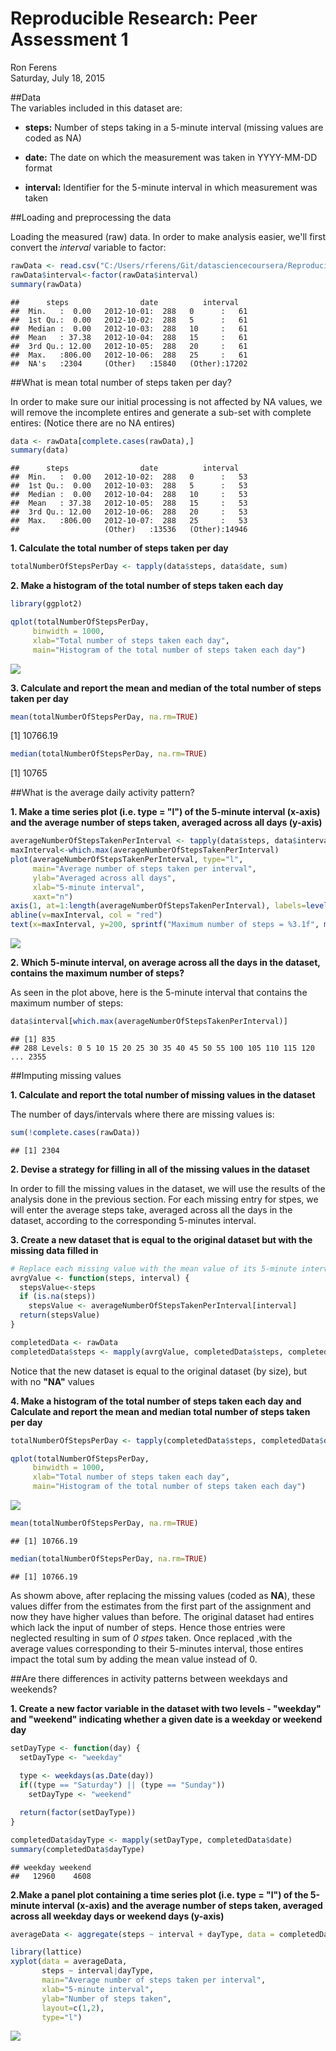# Reproducible Research: Peer Assessment 1
Ron Ferens  
Saturday, July 18, 2015  

##Data  
The variables included in this dataset are:

- **steps:** Number of steps taking in a 5-minute interval (missing values are coded as NA)

- **date:** The date on which the measurement was taken in YYYY-MM-DD format

- **interval:** Identifier for the 5-minute interval in which measurement was taken

##Loading and preprocessing the data

Loading the measured (raw) data. In order to make analysis easier, we'll first convert the *interval* variable to factor:


```r
rawData <- read.csv("C:/Users/rferens/Git/datasciencecoursera/Reproducible.Research/Project.01/Data/activity.csv")
rawData$interval<-factor(rawData$interval)
summary(rawData)
```

```
##      steps                date          interval    
##  Min.   :  0.00   2012-10-01:  288   0      :   61  
##  1st Qu.:  0.00   2012-10-02:  288   5      :   61  
##  Median :  0.00   2012-10-03:  288   10     :   61  
##  Mean   : 37.38   2012-10-04:  288   15     :   61  
##  3rd Qu.: 12.00   2012-10-05:  288   20     :   61  
##  Max.   :806.00   2012-10-06:  288   25     :   61  
##  NA's   :2304     (Other)   :15840   (Other):17202
```

##What is mean total number of steps taken per day?

In order to make sure our initial processing is not affected by NA values, we will remove the incomplete entires and generate a sub-set with complete entires: (Notice there are no NA entires)


```r
data <- rawData[complete.cases(rawData),]
summary(data)
```

```
##      steps                date          interval    
##  Min.   :  0.00   2012-10-02:  288   0      :   53  
##  1st Qu.:  0.00   2012-10-03:  288   5      :   53  
##  Median :  0.00   2012-10-04:  288   10     :   53  
##  Mean   : 37.38   2012-10-05:  288   15     :   53  
##  3rd Qu.: 12.00   2012-10-06:  288   20     :   53  
##  Max.   :806.00   2012-10-07:  288   25     :   53  
##                   (Other)   :13536   (Other):14946
```

**1. Calculate the total number of steps taken per day**


```r
totalNumberOfStepsPerDay <- tapply(data$steps, data$date, sum)
```

**2. Make a histogram of the total number of steps taken each day**


```r
library(ggplot2)

qplot(totalNumberOfStepsPerDay,
     binwidth = 1000,
     xlab="Total number of steps taken each day",
     main="Histogram of the total number of steps taken each day")
```

![](PA1_template_files/figure-html/unnamed-chunk-4-1.png) 

**3. Calculate and report the mean and median of the total number of steps taken per day**


```r
mean(totalNumberOfStepsPerDay, na.rm=TRUE)
```

[1] 10766.19

```r
median(totalNumberOfStepsPerDay, na.rm=TRUE)
```

[1] 10765

##What is the average daily activity pattern?

**1. Make a time series plot (i.e. type = "l") of the 5-minute interval (x-axis) and the average number of steps taken, averaged across all days (y-axis)**


```r
averageNumberOfStepsTakenPerInterval <- tapply(data$steps, data$interval, mean)
maxInterval<-which.max(averageNumberOfStepsTakenPerInterval)
plot(averageNumberOfStepsTakenPerInterval, type="l",
     main="Average number of steps taken per interval",
     ylab="Averaged across all days",
     xlab="5-minute interval",
     xaxt="n")
axis(1, at=1:length(averageNumberOfStepsTakenPerInterval), labels=levels(data$interval), srt=45)
abline(v=maxInterval, col = "red")
text(x=maxInterval, y=200, sprintf("Maximum number of steps = %3.1f", max(averageNumberOfStepsTakenPerInterval)), col = "red")
```

![](PA1_template_files/figure-html/unnamed-chunk-6-1.png) 

**2. Which 5-minute interval, on average across all the days in the dataset, contains the maximum number of steps?**

As seen in the plot above, here is the 5-minute interval that contains the maximum number of steps:


```r
data$interval[which.max(averageNumberOfStepsTakenPerInterval)]
```

```
## [1] 835
## 288 Levels: 0 5 10 15 20 25 30 35 40 45 50 55 100 105 110 115 120 ... 2355
```

##Imputing missing values

**1. Calculate and report the total number of missing values in the dataset**

The number of days/intervals where there are missing values is:

```r
sum(!complete.cases(rawData))
```

```
## [1] 2304
```

**2. Devise a strategy for filling in all of the missing values in the dataset**

In order to fill the missing values in the dataset, we will use the results of the analysis done in the previous section. For each missing entry for stpes, we will enter the average steps take, averaged across all the days in the dataset, according to the corresponding 5-minutes interval.

**3. Create a new dataset that is equal to the original dataset but with the missing data filled in**


```r
# Replace each missing value with the mean value of its 5-minute interval
avrgValue <- function(steps, interval) {
  stepsValue<-steps
  if (is.na(steps)) 
    stepsValue <- averageNumberOfStepsTakenPerInterval[interval]
  return(stepsValue)
}

completedData <- rawData
completedData$steps <- mapply(avrgValue, completedData$steps, completedData$interval)
```

Notice that the new dataset is equal to the original dataset (by size), but with no **"NA"** values

**4. Make a histogram of the total number of steps taken each day and Calculate and report the mean and median total number of steps taken per day**


```r
totalNumberOfStepsPerDay <- tapply(completedData$steps, completedData$date, sum)

qplot(totalNumberOfStepsPerDay,
     binwidth = 1000,
     xlab="Total number of steps taken each day",
     main="Histogram of the total number of steps taken each day")
```

![](PA1_template_files/figure-html/unnamed-chunk-10-1.png) 

```r
mean(totalNumberOfStepsPerDay, na.rm=TRUE)
```

```
## [1] 10766.19
```

```r
median(totalNumberOfStepsPerDay, na.rm=TRUE)
```

```
## [1] 10766.19
```

As showm above, after replacing the missing values (coded as **NA**), these values differ from the estimates from the first part of the assignment and now they have higher values than before. The original dataset had entires which lack the input of number of steps. Hence those entries were neglected resulting in sum of *0 stpes* taken. Once replaced ,with the average values corresponding to their 5-minutes interval, those entires impact the total sum by adding the mean value instead of 0.

##Are there differences in activity patterns between weekdays and weekends?

**1. Create a new factor variable in the dataset with two levels - "weekday" and "weekend" indicating whether a given date is a weekday or weekend day**


```r
setDayType <- function(day) {
  setDayType <- "weekday"
  
  type <- weekdays(as.Date(day))
  if((type == "Saturday") || (type == "Sunday"))
    setDayType <- "weekend"

  return(factor(setDayType))
}

completedData$dayType <- mapply(setDayType, completedData$date)
summary(completedData$dayType)
```

```
## weekday weekend 
##   12960    4608
```

**2.Make a panel plot containing a time series plot (i.e. type = "l") of the 5-minute interval (x-axis) and the average number of steps taken, averaged across all weekday days or weekend days (y-axis)**


```r
averageData <- aggregate(steps ~ interval + dayType, data = completedData, mean)

library(lattice)
xyplot(data = averageData,
       steps ~ interval|dayType,
       main="Average number of steps taken per interval",
       xlab="5-minute interval",
       ylab="Number of steps taken",
       layout=c(1,2),
       type="l")
```

![](PA1_template_files/figure-html/unnamed-chunk-12-1.png) 
